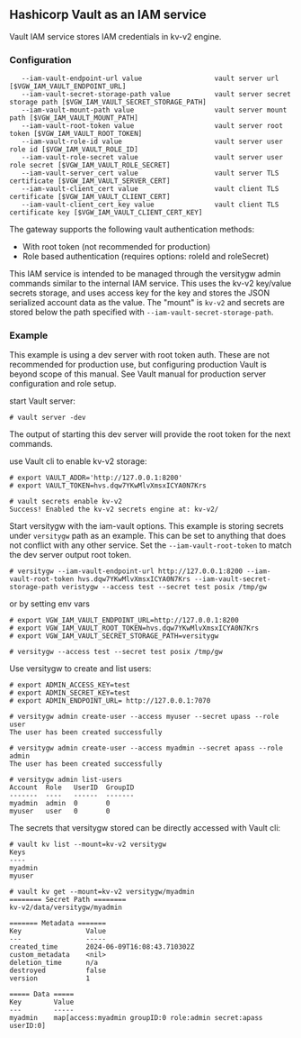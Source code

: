 ## Hashicorp Vault as an IAM service

Vault IAM service stores IAM credentials in kv-v2 engine.

### Configuration
```
   --iam-vault-endpoint-url value                  vault server url [$VGW_IAM_VAULT_ENDPOINT_URL]
   --iam-vault-secret-storage-path value           vault server secret storage path [$VGW_IAM_VAULT_SECRET_STORAGE_PATH]
   --iam-vault-mount-path value                    vault server mount path [$VGW_IAM_VAULT_MOUNT_PATH]
   --iam-vault-root-token value                    vault server root token [$VGW_IAM_VAULT_ROOT_TOKEN]
   --iam-vault-role-id value                       vault server user role id [$VGW_IAM_VAULT_ROLE_ID]
   --iam-vault-role-secret value                   vault server user role secret [$VGW_IAM_VAULT_ROLE_SECRET]
   --iam-vault-server_cert value                   vault server TLS certificate [$VGW_IAM_VAULT_SERVER_CERT]
   --iam-vault-client_cert value                   vault client TLS certificate [$VGW_IAM_VAULT_CLIENT_CERT]
   --iam-vault-client_cert_key value               vault client TLS certificate key [$VGW_IAM_VAULT_CLIENT_CERT_KEY]
```

The gateway supports the following vault authentication methods:

* With root token (not recommended for production)
* Role based authentication (requires options: roleId and roleSecret)

This IAM service is intended to be managed through the versitygw admin commands similar to the internal IAM service. This uses the kv-v2 key/value secrets storage, and uses access key for the key and stores the JSON serialized account data as the value. The "mount" is `kv-v2` and secrets are stored below the path specified with `--iam-vault-secret-storage-path`.

### Example
This example is using a dev server with root token auth. These are not recommended for production use, but configuring production Vault is beyond scope of this manual. See Vault manual for production server configuration and role setup.

start Vault server:
```
# vault server -dev
```
The output of starting this dev server will provide the root token for the next commands.

use Vault cli to enable kv-v2 storage:
```
# export VAULT_ADDR='http://127.0.0.1:8200'
# export VAULT_TOKEN=hvs.dqw7YKwMlvXmsxICYA0N7Krs

# vault secrets enable kv-v2
Success! Enabled the kv-v2 secrets engine at: kv-v2/
```

Start versitygw with the iam-vault options. This example is storing secrets under `versitygw` path as an example. This can be set to anything that does not conflict with any other service. Set the `--iam-vault-root-token` to match the dev server output root token.
```
# versitygw --iam-vault-endpoint-url http://127.0.0.1:8200 --iam-vault-root-token hvs.dqw7YKwMlvXmsxICYA0N7Krs --iam-vault-secret-storage-path veristygw --access test --secret test posix /tmp/gw
```
or by setting env vars
```
# export VGW_IAM_VAULT_ENDPOINT_URL=http://127.0.0.1:8200
# export VGW_IAM_VAULT_ROOT_TOKEN=hvs.dqw7YKwMlvXmsxICYA0N7Krs
# export VGW_IAM_VAULT_SECRET_STORAGE_PATH=versitygw

# versitygw --access test --secret test posix /tmp/gw
```

Use versitygw to create and list users:
```
# export ADMIN_ACCESS_KEY=test
# export ADMIN_SECRET_KEY=test
# export ADMIN_ENDPOINT_URL= http://127.0.0.1:7070

# versitygw admin create-user --access myuser --secret upass --role user
The user has been created successfully

# versitygw admin create-user --access myadmin --secret apass --role admin
The user has been created successfully

# versitygw admin list-users                              
Account  Role   UserID  GroupID
-------  ----   ------  -------
myadmin  admin  0       0
myuser   user   0       0
```

The secrets that versitygw stored can be directly accessed with Vault cli:
```
# vault kv list --mount=kv-v2 versitygw                
Keys
----
myadmin
myuser

# vault kv get --mount=kv-v2 versitygw/myadmin
======== Secret Path ========
kv-v2/data/versitygw/myadmin

======= Metadata =======
Key                Value
---                -----
created_time       2024-06-09T16:08:43.710302Z
custom_metadata    <nil>
deletion_time      n/a
destroyed          false
version            1

===== Data =====
Key        Value
---        -----
myadmin    map[access:myadmin groupID:0 role:admin secret:apass userID:0]
```

